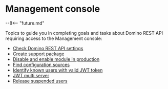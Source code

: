 # Management console

--8<-- "future.md"

Topics to guide you in completing goals and tasks about Domino REST API requiring access to the Management console:

- [Check Domino REST API settings](checksettings.md)
- [Create support package](supportpackage.md)
- [Disable and enable module in production](disablemodule.md)
- [Find configuration sources](configsrc.md)
- [Identify known users with valid JWT token](usersmc.md)
- [JWT multi server](jwtmultiserver.md)
- [Release suspended users](suspendeduser.md)





